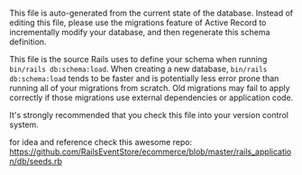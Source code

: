 This file is auto-generated from the current state of the database. Instead
of editing this file, please use the migrations feature of Active Record to
incrementally modify your database, and then regenerate this schema definition.

This file is the source Rails uses to define your schema when running `bin/rails
db:schema:load`. When creating a new database, `bin/rails db:schema:load` tends to
be faster and is potentially less error prone than running all of your
migrations from scratch. Old migrations may fail to apply correctly if those
migrations use external dependencies or application code.

It's strongly recommended that you check this file into your version control system.


for idea and reference check this awesome repo: https://github.com/RailsEventStore/ecommerce/blob/master/rails_application/db/seeds.rb